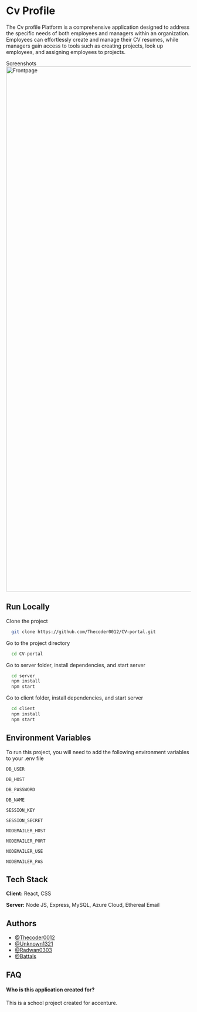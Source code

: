 
# Cv Profile


The Cv profile Platform is a comprehensive application designed to address the specific needs of both employees and managers within an organization. Employees can effortlessly create and manage their CV resumes, while managers gain access to tools such as creating projects, look up employees, and assigning employees to projects.

Screenshots
<img width="1430" alt="Frontpage" src="https://github.com/Thecoder0012/CV-portal/assets/92215742/58d8b6f4-5789-48da-b439-1ef1b08515aa">

## Run Locally

Clone the project

```bash
  git clone https://github.com/Thecoder0012/CV-portal.git
```

Go to the project directory

```bash
  cd CV-portal
```



Go to server folder, install dependencies, and start server

```bash
  cd server
  npm install
  npm start
```

Go to client folder, install dependencies, and start server

```bash
  cd client
  npm install
  npm start
```


## Environment Variables

To run this project, you will need to add the following environment variables to your .env file

`DB_USER`

`DB_HOST`

`DB_PASSWORD`

`DB_NAME`

`SESSION_KEY`

`SESSION_SECRET`

`NODEMAILER_HOST`

`NODEMAILER_PORT`

`NODEMAILER_USE`

`NODEMAILER_PAS`
## Tech Stack

**Client:** React, CSS

**Server:** Node JS, Express, MySQL, Azure Cloud, Ethereal Email


## Authors

- [@Thecoder0012](https://github.com/Thecoder0012)
- [@Unknown1321](https://github.com/Unknown1321)
- [@Radwan0303](https://github.com/radwan0303)
- [@Battals](https://github.com/Battals)




## FAQ

#### Who is this application created for?

This is a school project created for accenture.



